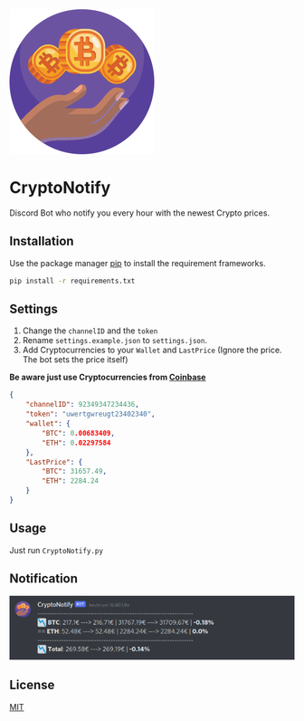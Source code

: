 <img src="icon.png" alt="icon" width="256" hight="256"/>

# CryptoNotify

Discord Bot who notify you every hour with the newest Crypto prices.

## Installation

Use the package manager [pip](https://pip.pypa.io/en/stable/) to install the requirement frameworks.

```bash
pip install -r requirements.txt
```
## Settings
1. Change the ```channelID``` and the ```token```
2. Rename ```settings.example.json``` to ```settings.json```.
3. Add Cryptocurrencies to your ```Wallet``` and ```LastPrice``` (Ignore the price. The bot sets the price itself)

**Be aware just use Cryptocurrencies from [Coinbase](https://www.coinbase.com/price)**

```json
{
    "channelID": 92349347234436,
    "token": "uwertgwreugt23402340",
    "wallet": {
        "BTC": 0.00683409,
        "ETH": 0.02297584
    },
    "LastPrice": {
        "BTC": 31657.49,
        "ETH": 2284.24
    }
}
```
## Usage
Just run ```CryptoNotify.py```

## Notification
![](message.png)

## License
[MIT](https://choosealicense.com/licenses/mit/)